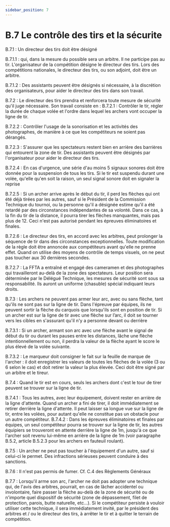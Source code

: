 ```yaml
---
sidebar_position: 7
---
```


# B.7 Le contrôle des tirs et la sécurite

B.7.1 : Un directeur des tirs doit être désigné

B.7.1.1 : qui, dans la mesure du possible sera un arbitre. Il ne participe pas au tir.
L'organisateur de la compétition désigne le directeur des tirs. Lors des compétitions nationales, le directeur
des tirs, ou son adjoint, doit être un arbitre.

B.7.1.2 : Des assistants peuvent être désignés si nécessaire, à la discrétion des organisateurs, pour aider
le directeur des tirs dans son travail.

B.7.2 : Le directeur des tirs prendra et renforcera toute mesure de sécurité qu'il juge nécessaire. Son
travail consiste en :
B.7.2.1 : Contrôler le tir, régler la durée de chaque volée et l'ordre dans lequel les archers vont occuper la
ligne de tir.

B.7.2.2 : Contrôler l'usage de la sonorisation et les activités des photographes, de manière à ce que les
compétiteurs ne soient pas dérangés.

B.7.2.3 : S'assurer que les spectateurs restent bien en arrière des barrières qui entourent la zone de tir.
Des assistants peuvent être désignés par l'organisateur pour aider le directeur des tirs.

B.7.2.4 : En cas d'urgence, une série d'au moins 5 signaux sonores doit être donnée pour la suspension de
tous les tirs. Si le tir est suspendu durant une volée, qu'elle qu'en soit la raison, un seul signal sonore doit
en signaler la reprise

B.7.2.5 : Si un archer arrive après le début du tir, il perd les flèches qui ont été déjà tirées par les autres,
sauf si le Président de la Commission Technique du tournoi, ou la personne qu'il a désignée estime qu'il a
été retardé par des circonstances indépendantes de sa volonté. Dans ce cas, à la fin du tir de la distance,
il pourra tirer les flèches manquantes, mais pas plus de 12. Ceci n'est pas autorisé pendant les épreuves
éliminatoires et finales.

B.7.2.6 : Le directeur des tirs, en accord avec les arbitres, peut prolonger la séquence de tir dans des
circonstances exceptionnelles. Toute modification de la règle doit être annoncée aux compétiteurs avant
qu'elle ne prenne effet. Quand on utilise des moyens de contrôle de temps visuels, on ne peut pas toucher
aux 30 dernières secondes.

B.7.2.7 : La FFTA a entraîné et engagé des cameramen et des photographes qui travailleront au-delà de la
zone des spectateurs. Leur position sera déterminée par le Délégué Technique, les mesures de sécurité
sont sous sa responsabilité. Ils auront un uniforme (chasuble) spécial indiquant leurs droits.

B.7.3 : Les archers ne peuvent pas armer leur arc, avec ou sans flèche, tant qu'ils ne sont pas sur la ligne
de tir. Dans l'épreuve par équipes, ils ne peuvent sortir la flèche du carquois que lorsqu'ils sont en position
de tir. Si un archer est sur la ligne de tir avec une flèche sur l’arc, il doit se tourner vers les cibles en
s'assurant qu'il n'y a personne devant ou derrière

B.7.3.1 : Si un archer, armant son arc avec une flèche avant le signal de début du tir ou durant les pauses
entre les distances, lâche une flèche intentionnellement ou non, il perdra la valeur de la flèche ayant le score
le plus élevé de la volée suivante.

B.7.3.2 : Le marqueur doit consigner le fait sur la feuille de marque de l'archer : il doit enregistrer les valeurs
de toutes les flèches de la volée (3 ou 6 selon le cas) et doit retirer la valeur la plus élevée. Ceci doit être
signé par un arbitre et le tireur.

B.7.4 : Quand le tir est en cours, seuls les archers dont c'est le tour de tirer peuvent se trouver sur la ligne
de tir.

B.7.4.1 : Tous les autres, avec leur équipement, doivent rester en arrière de la ligne d'attente. Quand un archer
a fini de tirer, il doit immédiatement se retirer derrière la ligne d'attente. Il peut laisser sa longue vue sur la ligne
de tir, entre les volées, pour autant qu'elle ne constitue pas un obstacle pour un autre compétiteur.
B.7.4.2 : Dans les épreuves éliminatoires et finales par équipes, un seul compétiteur pourra se trouver sur la
ligne de tir, les autres équipiers se trouveront en attente derrière la ligne de 1m, jusqu'à ce que l'archer soit
revenu lui-même en arrière de la ligne de 1m (voir paragraphe B.5.2, article B.5.2.3 pour les archers en fauteuil
roulant).

B.7.5 : Un archer ne peut pas toucher à l'équipement d'un autre, sauf si celui-ci le permet. Des infractions
sérieuses peuvent conduire à des sanctions.

B.7.6 : Il n'est pas permis de fumer. Cf. C.4 des Règlements Généraux

B.7.7 : Lorsqu'il arme son arc, l'archer ne doit pas adopter une technique qui, de l'avis des arbitres, pourrait,
en cas de lâcher accidentel ou involontaire, faire passer la flèche au-delà de la zone de sécurité ou de n'importe
quel dispositif de sécurité (zone de dépassement, filet de protection, parois, butte naturelle, etc…). Si le
compétiteur persiste à vouloir utiliser cette technique, il sera immédiatement invité, par le président des
arbitres et / ou le directeur des tirs, à arrêter le tir et à quitter le terrain de compétition.

